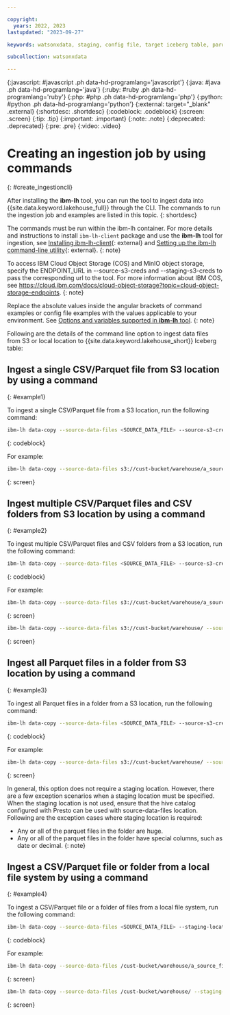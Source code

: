 ```yaml
---

copyright:
  years: 2022, 2023
lastupdated: "2023-09-27"

keywords: watsonxdata, staging, config file, target iceberg table, parquet, csv, command line, cli

subcollection: watsonxdata

---
```


{:javascript: #javascript .ph data-hd-programlang='javascript'}
{:java: #java .ph data-hd-programlang='java'}
{:ruby: #ruby .ph data-hd-programlang='ruby'}
{:php: #php .ph data-hd-programlang='php'}
{:python: #python .ph data-hd-programlang='python'}
{:external: target="_blank" .external}
{:shortdesc: .shortdesc}
{:codeblock: .codeblock}
{:screen: .screen}
{:tip: .tip}
{:important: .important}
{:note: .note}
{:deprecated: .deprecated}
{:pre: .pre}
{:video: .video}

# Creating an ingestion job by using commands
{: #create_ingestioncli}

After installing the **ibm-lh** tool, you can run the tool to ingest data into {{site.data.keyword.lakehouse_full}} through the CLI. The commands to run the ingestion job and examples are listed in this topic.
{: shortdesc}

The commands must be run within the ibm-lh container. For more details and instructions to install `ibm-lh-client` package and use the **ibm-lh** tool for ingestion, see [Installing ibm-lh-client](https://www.ibm.com/docs/en/watsonxdata/1.0.x?topic=package-installing-lh-client){: external} and [Setting up the ibm-lh command-line utility](https://www.ibm.com/docs/en/watsonxdata/1.0.x?topic=package-setting-up-lh-cli-utility){: external}.
{: note}

To access IBM Cloud Object Storage (COS) and MinIO object storage, specify the ENDPOINT_URL in --source-s3-creds and --staging-s3-creds to pass the corresponding url to the tool. For more information about IBM COS, see https://cloud.ibm.com/docs/cloud-object-storage?topic=cloud-object-storage-endpoints.
{: note}

Replace the absolute values inside the angular brackets of command examples or config file examples with the values applicable to your environment. See [Options and variables supported in **ibm-lh** tool](watsonxdata?topic=watsonxdata-cli_commands).
{: note}

Following are the details of the command line option to ingest data files from S3 or local location to {{site.data.keyword.lakehouse_short}} Iceberg table:

## Ingest a single CSV/Parquet file from S3 location by using a command
{: #example1}

To ingest a single CSV/Parquet file from a S3 location, run the following command:

```bash
ibm-lh data-copy --source-data-files <SOURCE_DATA_FILE> --source-s3-creds "AWS_SECRET_ACCESS_KEY=<YOUR_SECRET_ASSESS_KEY>,AWS_ACCESS_KEY_ID=<YOUR_ACCESS_KEY_ID>,AWS_REGION=<YOUR_REGION>, BUCKET_NAME=<YOUR_BUCKET>, ENDPOINT_URL=<YOUR_ENDPOINT_URL>" --staging-location <STAGING_LOCATION> --staging-s3-creds "AWS_SECRET_ACCESS_KEY=<YOUR_TARGET_SECRET_ASSESS_KEY>,AWS_ACCESS_KEY_ID=<YOUR_TARGET_ACCESS_KEY_ID>,AWS_REGION=<YOUR_TARGET_REGION>, BUCKET_NAME=<YOUR_TARGET_BUCKET>, ENDPOINT_URL=<YOUR_TARGET_ENDPOINT_URL>” --target-tables <TARGET_TABLES> --ingestion-engine-endpoint <INGESTION_ENGINE_ENDPOINT> --dbuser <DBUSER> --dbpassword <DBPASSWORD> --create-if-not-exist
```
{: codeblock}

For example:
```bash
ibm-lh data-copy --source-data-files s3://cust-bucket/warehouse/a_source_file.parquet --source-s3-creds "AWS_ACCESS_KEY_ID=xxxxxx,AWS_SECRET_ACCESS_KEY=yyyyyy,AWS_REGION=us-east-1,BUCKET_NAME=cust-bucket" --staging-location s3://cust-bucket/warehouse/staging/ --staging-s3-creds "AWS_ACCESS_KEY_ID=zzzzzz,AWS_SECRET_ACCESS_KEY=vvvvvvv,AWS_REGION=us-east-1,BUCKET_NAME=cust-bucket" --target-tables iceberg_target_catalog.ice_schema.cust_tab1 --ingestion-engine-endpoint "hostname=localhost,port=8080" --create-if-not-exist
```
{: screen}

## Ingest multiple CSV/Parquet files and CSV folders from S3 location by using a command
{: #example2}

To ingest multiple CSV/Parquet files and CSV folders from a S3 location, run the following command:

```bash
ibm-lh data-copy --source-data-files <SOURCE_DATA_FILE> --source-s3-creds "AWS_SECRET_ACCESS_KEY=<YOUR_SECRET_ASSESS_KEY>, AWS_ACCESS_KEY_ID=<YOUR_ACCESS_KEY_ID>,AWS_REGION=<YOUR_REGION>, BUCKET_NAME=<YOUR_BUCKET>, ENDPOINT_URL=<YOUR_ENDPOINT_URL>" --staging-location <STAGING_LOCATION> --staging-s3-creds "AWS_SECRET_ACCESS_KEY=<YOUR_TARGET_SECRET_ASSESS_KEY>,AWS_ACCESS_KEY_ID=<YOUR_TARGET_ACCESS_KEY_ID>,AWS_REGION=<YOUR_TARGET_REGION>, BUCKET_NAME=<YOUR_TARGET_BUCKET>, ENDPOINT_URL=<YOUR_TARGET_ENDPOINT_URL>” --target-tables <TARGET_TABLES> --ingestion-engine-endpoint <INGESTION_ENGINE_ENDPOINT> --dbuser <DBUSER> --dbpassword <DBPASSWORD> --create-if-not-exist
```
{: codeblock}

For example:
```bash
ibm-lh data-copy --source-data-files s3://cust-bucket/warehouse/a_source_file1.csv, s3://cust-bucket/warehouse/a_source_file2.csv --source-s3-creds "AWS_ACCESS_KEY_ID=xxxxxx,AWS_SECRET_ACCESS_KEY=yyyyyy,AWS_REGION=us-east-1,BUCKET_NAME=cust-bucket" --staging-location s3://cust-bucket/warehouse/staging/ --staging-s3-creds "AWS_ACCESS_KEY_ID=zzzzzz,AWS_SECRET_ACCESS_KEY=vvvvvvv,AWS_REGION=us-east-1,BUCKET_NAME=cust-bucket" --target-tables iceberg_target_catalog.ice_schema.cust_tab1 --ingestion-engine-endpoint "hostname=localhost,port=8080" --create-if-not-exist
```
{: screen}

```bash
ibm-lh data-copy --source-data-files s3://cust-bucket/warehouse/ --source-s3-creds "AWS_ACCESS_KEY_ID=xxxxxx,AWS_SECRET_ACCESS_KEY=yyyyyy,AWS_REGION=us-east-1,BUCKET_NAME=cust-bucket" --staging-location s3://cust-bucket/warehouse/staging/ --staging-s3-creds "AWS_ACCESS_KEY_ID=zzzzzz,AWS_SECRET_ACCESS_KEY=vvvvvvv,AWS_REGION=us-east-1,BUCKET_NAME=cust-bucket" --target-tables iceberg_target_catalog.ice_schema.cust_tab1 --ingestion-engine-endpoint "hostname=localhost,port=8080" --create-if-not-exist
```
{: screen}

## Ingest all Parquet files in a folder from S3 location by using a command
{: #example3}

To ingest all Parquet files in a folder from a S3 location, run the following command:

```bash
ibm-lh data-copy --source-data-files <SOURCE_DATA_FILE> --source-s3-creds "AWS_SECRET_ACCESS_KEY=<YOUR_SECRET_ASSESS_KEY>,AWS_ACCESS_KEY_ID=<YOUR_ACCESS_KEY_ID>,AWS_REGION=<YOUR_REGION>, BUCKET_NAME=<YOUR_BUCKET, ENDPOINT_URL=<YOUR_ENDPOINT_URL>>" --target-tables <TARGET_TABLES> --ingestion-engine-endpoint <INGESTION_ENGINE_ENDPOINT> --dbuser <DBUSER> --dbpassword <DBPASSWORD> --create-if-not-exist
```
{: codeblock}

For example:
```bash
ibm-lh data-copy --source-data-files s3://cust-bucket/warehouse/ --source-s3-creds "AWS_ACCESS_KEY_ID=xxxxxx,AWS_SECRET_ACCESS_KEY=yyyyyy,AWS_REGION=us-east-1,BUCKET_NAME=cust-bucket" --target-tables iceberg_target_catalog.ice_schema.cust_tab1 --ingestion-engine-endpoint "hostname=localhost,port=8080" --create-if-not-exist
```
{: screen}

In general, this option does not require a staging location. However, there are a few exception scenarios when a staging location must be specified. When the staging location is not used, ensure that the hive catalog configured with Presto can be used with source-data-files location. Following are the exception cases where staging location is required:
- Any or all of the parquet files in the folder are huge.
- Any or all of the parquet files in the folder have special columns, such as date or decimal.
{: note}

## Ingest a  CSV/Parquet file or folder from a local file system by using a command
{: #example4}

To ingest a CSV/Parquet file or a folder of files from a local file system, run the following command:

```bash
ibm-lh data-copy --source-data-files <SOURCE_DATA_FILE> --staging-location <STAGING_LOCATION> --staging-s3-creds "AWS_SECRET_ACCESS_KEY=<YOUR_TARGET_SECRET_ASSESS_KEY>,AWS_ACCESS_KEY_ID=<YOUR_TARGET_ACCESS_KEY_ID>,AWS_REGION=<YOUR_TARGET_REGION>, BUCKET_NAME=<YOUR_TARGET_BUCKET>, ENDPOINT_URL=<YOUR_TARGET_ENDPOINT_URL>” --target-tables <TARGET_TABLES> --ingestion-engine-endpoint <INGESTION_ENGINE_ENDPOINT> --dbuser <DBUSER> --dbpassword <DBPASSWORD> --create-if-not-exist
```
{: codeblock}

For example:
```bash
ibm-lh data-copy --source-data-files /cust-bucket/warehouse/a_source_file1.parquet --staging-location s3://cust-bucket/warehouse/staging/ --staging-s3-creds "AWS_ACCESS_KEY_ID=zzzzzz,AWS_SECRET_ACCESS_KEY=vvvvvvv,AWS_REGION=us-east-1,BUCKET_NAME=cust-bucket" --target-tables iceberg_target_catalog.ice_schema.cust_tab1 --ingestion-engine-endpoint "hostname=localhost,port=8080" --create-if-not-exist
```
{: screen}

```bash
ibm-lh data-copy --source-data-files /cust-bucket/warehouse/ --staging-location s3://cust-bucket/warehouse/staging/ --staging-s3-creds "AWS_ACCESS_KEY_ID=zzzzzz,AWS_SECRET_ACCESS_KEY=vvvvvvv,AWS_REGION=us-east-1,BUCKET_NAME=cust-bucket" --target-tables iceberg_target_catalog.ice_schema.cust_tab1 --ingestion-engine-endpoint "hostname=localhost,port=8080" --create-if-not-exist
```
{: screen}
